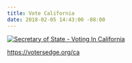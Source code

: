 ```yaml
---
title: Vote California
date: 2018-02-05 14:43:00 -08:00
---
```


<a href="http://www.sos.ca.gov/elections/voting-resources/voting-california/"><img class="imgBorderNone" src="http://elections.cdn.sos.ca.gov//images/vote-ca.jpg" alt="Secretary of State - Voting In California" /></a>

https://votersedge.org/ca